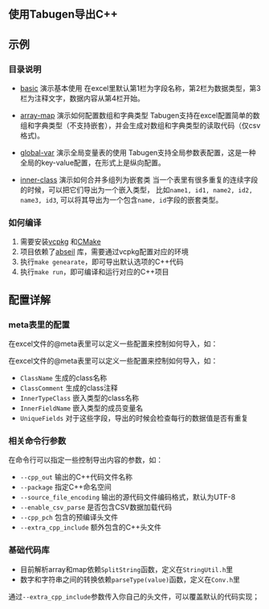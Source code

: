 ## 使用Tabugen导出C++


## 示例

### 目录说明

* [basic](basic) 演示基本使用
    在excel里默认第1栏为字段名称，第2栏为数据类型，第3栏为注释文字，数据内容从第4栏开始。

* [array-map](array-map) 演示如何配置数组和字典类型
    Tabugen支持在excel配置简单的数组和字典类型（不支持嵌套），并会生成对数组和字典类型的读取代码（仅csv格式)。

* [global-var](global-var) 演示全局变量表的使用
    Tabugen支持全局参数表配置，这是一种全局的key-value配置，在形式上是纵向配置。

* [inner-class](inner-class) 演示如何合并多组列为嵌套类
    当一个表里有很多重复的连续字段的时候，可以把它们导出为一个嵌入类型，
    比如`name1, id1, name2, id2, name3, id3`, 可以将其导出为一个包含`name, id`字段的嵌套类型。


### 如何编译

1. 需要安装[vcpkg](https://github.com/microsoft/vcpkg) 和[CMake](https://cmake.org/download)
2. 项目依赖了[abseil](https://github.com/abseil/abseil-cpp) 库，需要通过vcpkg配置对应的环境
3. 执行`make genearate`，即可导出默认选项的C++代码
4. 执行`make run`，即可编译和运行对应的C++项目


## 配置详解


### meta表里的配置

在excel文件的@meta表里可以定义一些配置来控制如何导入，如：

在excel文件的@meta表里可以定义一些配置来控制如何导入，如：

* `ClassName`  生成的class名称
* `ClassComment`   生成的class注释
* `InnerTypeClass` 嵌入类型的class名称
* `InnerFieldName` 嵌入类型的成员变量名
* `UniqueFields` 对于这些字段，导出的时候会检查每行的数据值是否有重复


### 相关命令行参数

在命令行可以指定一些控制导出内容的参数，如：

* `--cpp_out` 输出的C++代码文件名称
* `--package` 指定C++命名空间
* `--source_file_encoding` 输出的源代码文件编码格式，默认为UTF-8
* `--enable_csv_parse` 是否包含CSV数据加载代码
* `--cpp_pch` 包含的预编译头文件
* `--extra_cpp_include` 额外包含的C++头文件

### 基础代码库

* 目前解析array和map依赖`SplitString`函数，定义在`StringUtil.h`里
* 数字和字符串之间的转换依赖`parseType(value)`函数，定义在`Conv.h`里

通过`--extra_cpp_include`参数传入你自己的头文件，可以覆盖默认的代码实现；


